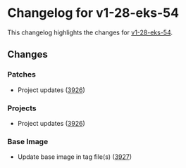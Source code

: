 # Changelog for v1-28-eks-54

This changelog highlights the changes for [v1-28-eks-54](https://github.com/aws/eks-distro/tree/v1-28-eks-54).

## Changes

### Patches
* Project updates ([3926](https://github.com/aws/eks-distro/pull/3926))

### Projects
* Project updates ([3926](https://github.com/aws/eks-distro/pull/3926))

### Base Image
* Update base image in tag file(s) ([3927](https://github.com/aws/eks-distro/pull/3927))

